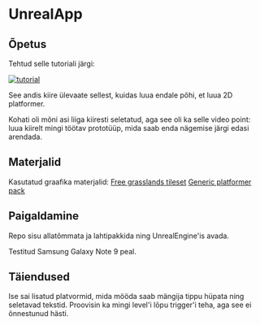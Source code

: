 # UnrealApp

## Õpetus
Tehtud selle tutoriali järgi:

[![tutorial](http://img.youtube.com/vi/zfwORDtQDUg/0.jpg)](http://www.youtube.com/watch?v=zfwORDtQDUg)

See andis kiire ülevaate sellest, kuidas luua endale põhi, et luua 2D platformer. 

Kohati oli mõni asi liiga kiiresti seletatud, aga see oli ka selle video point: luua kiirelt mingi töötav prototüüp, mida saab enda nägemise järgi edasi arendada.

## Materjalid
Kasutatud graafika materjalid:
[Free grasslands tileset](https://untiedgames.itch.io/free-grasslands-tileset)
[Generic platformer pack](https://bakudas.itch.io/generic-platformer-pack)

## Paigaldamine
Repo sisu allatõmmata ja lahtipakkida ning UnrealEngine'is avada.

Testitud Samsung Galaxy Note 9 peal.

## Täiendused
Ise sai lisatud platvormid, mida mööda saab mängija tippu hüpata ning seletavad tekstid. Proovisin ka mingi level'i lõpu trigger'i teha, aga see ei õnnestunud hästi.
